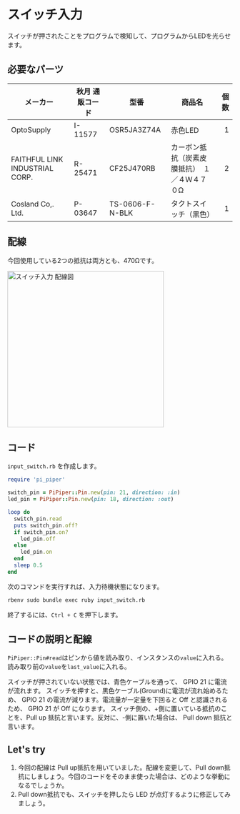 # スイッチ入力

スイッチが押されたことをプログラムで検知して、プログラムからLEDを光らせます。

## 必要なパーツ

| メーカー | 秋月 通販コード | 型番 | 商品名 | 個数 |
|--|--|--|--|--:|
| OptoSupply | I-11577 | OSR5JA3Z74A | 赤色LED | 1 |
| FAITHFUL LINK INDUSTRIAL CORP. | R-25471 | CF25J470RB | カーボン抵抗（炭素皮膜抵抗）　１／４Ｗ４７０Ω | 2 |
| Cosland Co,. Ltd. | P-03647 | TS-0606-F-N-BLK | タクトスイッチ（黒色） | 1 |

## 配線

今回使用している2つの抵抗は両方とも、470Ωです。

<img src='https://raw.githubusercontent.com/libertyfish-co/ruby-hw/master/images/input_switch.png' alt='スイッチ入力 配線図' width="350" />

## コード

`input_switch.rb` を作成します。

```ruby
require 'pi_piper'

switch_pin = PiPiper::Pin.new(pin: 21, direction: :in)
led_pin = PiPiper::Pin.new(pin: 18, direction: :out)

loop do
  switch_pin.read
  puts switch_pin.off?
  if switch_pin.on?
    led_pin.off
  else
    led_pin.on
  end
  sleep 0.5
end
```

次のコマンドを実行すれば、入力待機状態になります。

```bash
rbenv sudo bundle exec ruby input_switch.rb
```

終了するには、`Ctrl + C` を押下します。

## コードの説明と配線

`PiPiper::Pin#read`はピンから値を読み取り、インスタンスの`value`に入れる。読み取り前の`value`を`last_value`に入れる。

スイッチが押されていない状態では、青色ケーブルを通って、 GPIO 21 に電流が流れます。
スイッチを押すと、黒色ケーブル(Ground)に電流が流れ始めるため、 GPIO 21 の電流が減ります。電流量が一定量を下回ると Off と認識されるため、 GPIO 21 が Off になります。
スイッチ側の、+側に置いている抵抗のことを、Pull up 抵抗と言います。反対に、-側に置いた場合は、 Pull down 抵抗と言います。

## Let's try

1. 今回の配線は Pull up抵抗を用いていました。配線を変更して、Pull down抵抗にしましょう。今回のコードをそのまま使った場合は、どのような挙動になるでしょうか。
2. Pull down抵抗でも、スイッチを押したら LED が点灯するように修正してみましょう。
